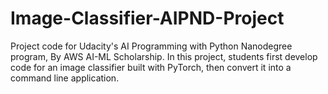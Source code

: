 # Image-Classifier-AIPND-Project
Project code for Udacity's AI Programming with Python Nanodegree program, By AWS AI-ML Scholarship. In this project, students first develop code for an image classifier built with PyTorch, then convert it into a command line application.
